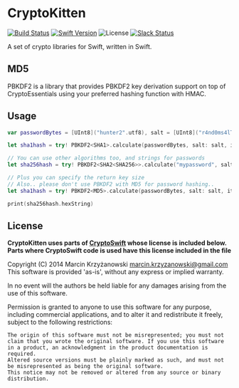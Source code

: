 # CryptoKitten

[![Build Status](https://travis-ci.org/CryptoKitten/PBKDF2.svg?branch=master)](https://travis-ci.org/CryptoKitten/PBKDF2)
[![Swift Version](https://img.shields.io/badge/swift-3.0-orange.svg)](https://swift.org)
![License](https://img.shields.io/github/license/CryptoKitten/PBKDF2.svg)
[![Slack Status](http://orlandos.nl:3000/badge.svg)](http://orlandos.nl:3000/)

A set of crypto libraries for Swift, written in Swift.
 
## MD5
 
PBKDF2 is a library that provides PBKDF2 key derivation support on top of CryptoEssentials using your preferred hashing function with HMAC.

## Usage

```swift
var passwordBytes = [UInt8]("hunter2".utf8), salt = [UInt8]("r4nd0ms4lT!".utf8)

let sha1hash = try! PBKDF2<SHA1>.calculate(passwordBytes, salt: salt, iterations: 10000)

// You can use other algorithms too, and strings for passwords
let sha256hash = try! PBKDF2<SHA2<SHA256>>.calculate("mypassword", salt: salt, iterations: 10000)

// Plus you can specify the return key size
// Also.. please don't use PBKDF2 with MD5 for password hashing..
let sha1hash = try! PBKDF2<MD5>.calculate(passwordBytes, salt: salt, iterations: 10000, keySize: 128)

print(sha256hash.hexString)
```

## License

**CryptoKitten uses parts of [CryptoSwift](https://github.com/krzyzanowskim/CryptoSwift) whose license is included below.
Parts where CryptoSwift code is used have this license included in the file**

Copyright (C) 2014 Marcin Krzyżanowski marcin.krzyzanowski@gmail.com This software is provided 'as-is', without any express or implied warranty.

In no event will the authors be held liable for any damages arising from the use of this software.

Permission is granted to anyone to use this software for any purpose, including commercial applications, and to alter it and redistribute it freely, subject to the following restrictions:

    The origin of this software must not be misrepresented; you must not claim that you wrote the original software. If you use this software in a product, an acknowledgment in the product documentation is required.
    Altered source versions must be plainly marked as such, and must not be misrepresented as being the original software.
    This notice may not be removed or altered from any source or binary distribution.
